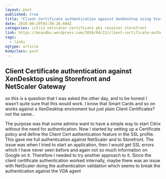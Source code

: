```yaml
---
layout: post 
published: true 
title: "Client Certificate authentication against XenDesktop using Storefront and NetScaler Gateway | Marius Sandbu - IT blog" 
date: 2016-08-29T03:50:26.694Z
categories: citrix netscaler certificate pki receiver storefront
link: https://msandbu.wordpress.com/2016/04/22/client-certificate-authentication-against-xendesktop-using-storefront-and-netscaler-gateway/ 
tags:
  - links
ogtype: article 
bodyclass: post 
---
```


## Client Certificate authentication against XenDesktop using Storefront and NetScaler Gateway
so this is a question that I was asked the other day, and to be honest I wasn’t quite sure that this would work. I know that Smart Cards and so on works against a XenDesktop enviroment but just plain Client Certificates? not the same..

The purpose was that some admins want to have a simple way to start Citrix without the need for authentication. Now I started by setting up a Certificate policy and define the Client Cert authentication feature in the SSL profile. This gave me full authentication against NetScaler and to Storefront. The issue was when I tried to start an application, then I would get SSL errors which I have never seen before and again not so much information on Google on it. Therefore I needed to try another approach to it. Since the client certificate authentication worked internally, maybe there was an issue with NetScaler doing the authentication validation which seems to break the authentication against the VDA agent